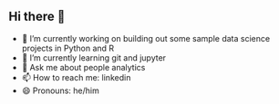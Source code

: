 ## Hi there 👋

- 🔭 I’m currently working on building out some sample data science projects in Python and R
- 🌱 I’m currently learning git and jupyter
- 💬 Ask me about people analytics
- 📫 How to reach me: linkedin
- 😄 Pronouns: he/him
